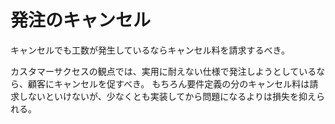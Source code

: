 # 発注のキャンセル

キャンセルでも工数が発生しているならキャンセル料を請求するべき。

カスタマーサクセスの観点では、実用に耐えない仕様で発注しようとしているなら、顧客にキャンセルを促すべき。
もちろん要件定義の分のキャンセル料は請求しないといけないが、少なくとも実装してから問題になるよりは損失を抑えられる。
